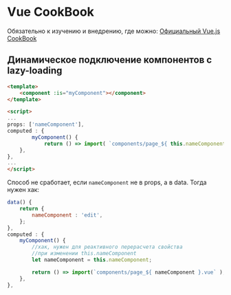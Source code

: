 # Vue CookBook

Обязательно к изучению и внедрению, где можно: [Официальный Vue.js CookBook](https://ru.vuejs.org/v2/cookbook/index.html)


## Динамическое подключение компонентов с lazy-loading

```html
<template>
    <component :is="myComponent"></component>
</template>

<script>
...
props: ['nameComponent'],
computed : {
        myComponent() {
            return () => import( `components/page_${ this.nameComponent }.vue` );
    },
},
...
</script>
```

Способ не сработает, если `nameComponent` не в props, а в data. Тогда нужен хак:

```js
data() {
    return {
        nameComponent : 'edit',
    };
},
computed : {
    myComponent() {
        //хак, нужен для реактивного перерасчета свойства
        //при изменении this.nameComponent
        let nameComponent = this.nameComponent;

        return () => import(`components/page_${ nameComponent }.vue` );
    },
},
```
